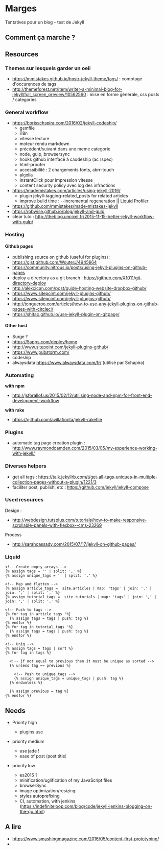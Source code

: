 Marges
==============================

Tentatives pour un blog - test de Jekyll

## Comment ça marche ?


## Resources

### Themes sur lesquels garder un oeil

- https://mmistakes.github.io/hpstr-jekyll-theme/tags/ : comptage d'occurences de tags
- http://themeforest.net/item/writer-a-minimal-blog-for-jekyll/full_screen_preview/10562560 : mise en forme générale, css posts / categories


### General workflow

- https://borisschapira.com/2016/02/jekyll-codeship/
  - gemfile
  - i18n
  - vitesse lecture
  - moteur rendu markdown
  - précédent/suivant dans une meme categorie
  - node, gulp, browsersync
  - hooks github interfacé à caodeship (ac rspec)
  - html-proofer
  - accessibilité : 2 chargements fonts, abrr-touch
  - algolia
  - instantClick pour impression vitesse
  - content security policy avec log des infractions
- https://mademistakes.com/articles/using-jekyll-2016/
  - plugin jekyll-tagging-related_posts for related articles
  - improve build time : --incremental regeneration || Liquid Profiler
- https://github.com/mmistakes/made-mistakes-jekyll
- https://robwise.github.io/blog/jekyll-and-gulp
- clear tuto : http://theblog.unpixel.fr/2015-11-15-better-jekyll-workflow-with-gulp/

### Hosting

#### Github pages

- publishing source on github (useful for plugins) : https://gist.github.com/WouterJ/4945964
- https://community.nitrous.io/posts/using-jekyll-plugins-on-github-pages
- deploy a directory as a git branch : https://github.com/X1011/git-directory-deploy
- http://alexcican.com/post/guide-hosting-website-dropbox-github/
- https://www.sitepoint.com/jekyll-plugins-github/
- https://www.sitepoint.com/jekyll-plugins-github/
- http://tongueroo.com/articles/how-to-use-any-jekyll-plugins-on-github-pages-with-circleci/
- https://shitao.github.io/use-jekyll-plugin-on-gitpage/

#### Other host

- Surge ?
- https://5apps.com/deploy/home
- http://www.sitepoint.com/jekyll-plugins-github/
- https://www.pubstorm.com/
- codeship
- alwaysdata https://www.alwaysdata.com/fr/ (utilisé par Schapira)

### Automating

**with npm**

- http://jsforallof.us/2015/02/12/utilising-node-and-npm-for-front-end-development-workflow

**with rake**

- https://github.com/avillafiorita/jekyll-rakefile

### Plugins

- automatic tag page creation plugin : http://www.raymondcamden.com/2015/03/05/my-experience-working-with-jekyll/


### Diverses helpers

- get all tags : https://talk.jekyllrb.com/t/get-all-tags-uniques-in-multiple-collection-pages-without-a-plugin/1221/3
- faciliter post, publish, etc : https://github.com/jekyll/jekyll-compose

### Used resources

Design :

- http://webdesign.tutsplus.com/tutorials/how-to-make-responsive-scrollable-panels-with-flexbox--cms-23269

Process

- http://sarahcassady.com/2015/07/17/jekyll-on-github-pages/

### Liquid

``` liquid
<!-- Create empty arrays -->
{% assign tags = '' | split: ',' %}
{% assign unique_tags = '' | split: ',' %}

<!-- Map and flatten -->
{% assign article_tags =  site.articles | map: 'tags' | join: ',' | join: ',' | split: ',' %}
{% assign tutorial_tags =  site.tutorials | map: 'tags' | join: ',' | join: ',' | split: ',' %}

<!-- Push to tags -->
{% for tag in article_tags '%}
  {% assign tags = tags | push: tag %}
{% endfor %}
{% for tag in tutorial_tags '%}
  {% assign tags = tags | push: tag %}
{% endfor %}

<!-- Uniq -->
{% assign tags = tags | sort %}
{% for tag in tags %}

  <!-- If not equal to previous then it must be unique as sorted -->
  {% unless tag == previous %}

    <!-- Push to unique_tags -->
    {% assign unique_tags = unique_tags | push: tag %}
  {% endunless %}

  {% assign previous = tag %}
{% endfor %}
```

## Needs

- Priority high
  - plugins use

- priority medium
  - use jade !
  - ease of post (post title)

- priority low
  - es2015 ?
  - minification/uglification of my JavaScript files
  - browserSync
  - image optimization/resizing
  - styles autoprefixing
  - CI, automation, with jenkins (https://indefiniteloop.com/blog/code/jekyll-jenkins-blogging-on-the-go.html)

## A lire

- https://www.smashingmagazine.com/2016/05/content-first-prototyping/
-



